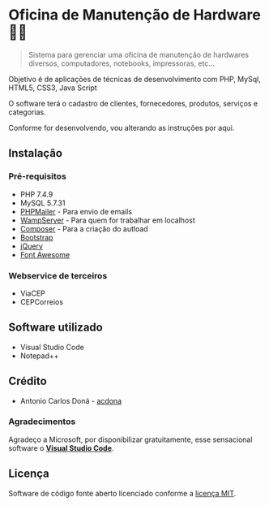 # Oficina de Manutenção de Hardware 🧑‍💻
> Sistema para gerenciar uma oficina de manutenção de hardwares diversos, computadores, notebooks, impressoras, etc...

Objetivo é de aplicações de técnicas de desenvolvimento com PHP, MySql, HTML5, CSS3, Java Script

O software terá o cadastro de clientes, fornecedores, produtos, serviços e categorias.

Conforme for desenvolvendo, vou alterando as instruções por aqui.

## Instalação

### Pré-requisitos

- PHP 7.4.9
- MySQL 5.7.31
- [PHPMailer](https://github.com/PHPMailer/PHPMailer) - Para envio de emails
- [WampServer](https://www.wampserver.com/en/)  - Para quem for trabalhar em localhost
- [Composer](https://getcomposer.org/) - Para a criação do autload
- [Bootstrap](https://getbootstrap.com/)
- [jQuery](https://jquery.com/)
- [Font Awesome](https://fontawesome.com/)


### Webservice de terceiros
- ViaCEP
- CEPCorreios


## Software utilizado
- Visual Studio Code
- Notepad++


## Crédito

- Antonio Carlos Doná - [acdona](https://guithub.com/acdona)

### Agradecimentos
Agradeço a Microsoft, por disponibilizar gratuitamente, esse sensacional software o [**Visual Studio Code**](https://code.visualstudio.com/).

## Licença
Software de código fonte aberto licenciado conforme a [licença MIT](/LICENSE).